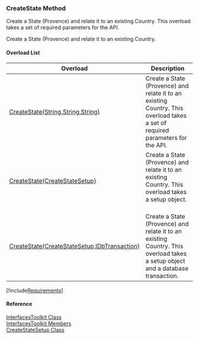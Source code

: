 ﻿### CreateState Method

Create a State (Provence) and relate it to an existing Country. This overload takes a set of required parameters for the API.

Create a State (Provence) and relate it to an existing Country.

#### Overload List

| Overload | Description |
| --- | --- |
| [CreateState(String,String,String)](FChoice.Toolkits.Clarify~FChoice.Toolkits.Clarify.Interfaces.InterfacesToolkit~CreateState(String,String,String).md) | Create a State (Provence) and relate it to an existing Country. This overload takes a set of required parameters for the API.   |
| [CreateState(CreateStateSetup)](FChoice.Toolkits.Clarify~FChoice.Toolkits.Clarify.Interfaces.InterfacesToolkit~CreateState(CreateStateSetup).md) | Create a State (Provence) and relate it to an existing Country. This overload takes a setup object.   |
| [CreateState(CreateStateSetup,IDbTransaction)](FChoice.Toolkits.Clarify~FChoice.Toolkits.Clarify.Interfaces.InterfacesToolkit~CreateState(CreateStateSetup,IDbTransaction).md) | Create a State (Provence) and relate it to an existing Country. This overload takes a setup object and a database transaction.   |

[!include[Requirements](../partials/requirements.md)]



#### Reference

[InterfacesToolkit Class](FChoice.Toolkits.Clarify~FChoice.Toolkits.Clarify.Interfaces.InterfacesToolkit.md)  
[InterfacesToolkit Members](FChoice.Toolkits.Clarify~FChoice.Toolkits.Clarify.Interfaces.InterfacesToolkit_members.md)  
[CreateStateSetup Class](FChoice.Toolkits.Clarify~FChoice.Toolkits.Clarify.Interfaces.CreateStateSetup.md)